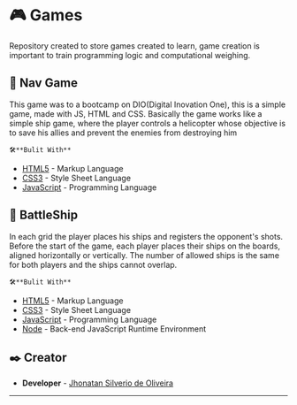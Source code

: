 # 🎮 Games

Repository created to store games created to learn, game creation is important to train programming logic and computational weighing.

## 🚀 Nav Game

This game was to a bootcamp on DIO(Digital Inovation One), this is a simple game, made with JS, HTML and CSS. Basically the game works like a simple ship game, where the player controls a helicopter whose objective is to save his allies and prevent the enemies from destroying him

    🛠️**Bulit With**

* [HTML5](https://developer.mozilla.org/en-US/docs/Glossary/HTML5) - Markup Language
* [CSS3](https://developer.mozilla.org/en-US/docs/Web/CSS) - Style Sheet Language
* [JavaScript](https://developer.mozilla.org/en-US/docs/Web/JavaScript) - Programming Language

## 🚢 BattleShip

In each grid the player places his ships and registers the opponent's shots. Before the start of the game, each player places their ships on the boards, aligned horizontally or vertically. The number of allowed ships is the same for both players and the ships cannot overlap.


    🛠️**Bulit With**


* [HTML5](https://developer.mozilla.org/en-US/docs/Glossary/HTML5) - Markup Language
* [CSS3](https://developer.mozilla.org/en-US/docs/Web/CSS) - Style Sheet Language
* [JavaScript](https://developer.mozilla.org/en-US/docs/Web/JavaScript) - Programming Language
* [Node](https://nodejs.org/en/docs/) - Back-end JavaScript Runtime Environment

## ✒️ Creator

* **Developer** - [Jhonatan Silverio de Oliveira](https://github.com/Jh0wjso)

---
